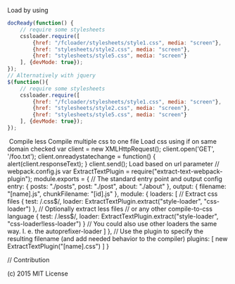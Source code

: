 Load by using
```javascript
docReady(function() {
    // require some stylesheets
    cssloader.require([
        {href: "/fcloader/stylesheets/style1.css", media: "screen"},
        {href: "stylesheets/style2.css", media: "screen"},
        {href: "stylesheets/style5.css", media: "screen"}
    ], {devMode: true});
});
// Alternatively with jquery
$(function(){
    // require some stylesheets
    cssloader.require([
        {href: "/fcloader/stylesheets/style1.css", media: "screen"},
        {href: "stylesheets/style2.css", media: "screen"},
        {href: "stylesheets/style5.css", media: "screen"}
    ], {devMode: true});
});
```

​
Compile less
Compile multiple css to one file
Load css using if on same domain checked
var client = new XMLHttpRequest();
client.open('GET', '/foo.txt');
client.onreadystatechange = function() {
alert(client.responseText);
}
client.send();
Load based on url parameter
// webpack.config.js
var ExtractTextPlugin = require("extract-text-webpack-plugin");
module.exports = {
// The standard entry point and output config
entry: {
posts: "./posts",
post: "./post",
about: "./about"
},
output: {
filename: "[name].js",
chunkFilename: "[id].js"
},
module: {
loaders: [
// Extract css files
{
test: /\.css$/,
loader: ExtractTextPlugin.extract("style-loader", "css-loader")
},
// Optionally extract less files
// or any other compile-to-css language
{
test: /\.less$/,
loader: ExtractTextPlugin.extract("style-loader", "css-loader!less-loader")
}
// You could also use other loaders the same way. I. e. the autoprefixer-loader
]
},
// Use the plugin to specify the resulting filename (and add needed behavior to the compiler)
plugins: [
new ExtractTextPlugin("[name].css")
]
}

// Contribution

(c) 2015 MIT License
